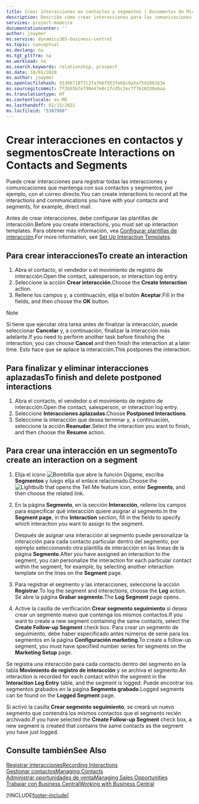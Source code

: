 ```yaml
---
title: Crear interacciones en contactos y segmentos | Documentos de Microsoft
description: Describe cómo crear interacciones para las comunicaciones que mantenga con sus contactos y segmentos en Business Central, por ejemplo, con el correo directo.
services: project-madeira
documentationcenter: ''
author: jswymer
ms.service: dynamics365-business-central
ms.topic: conceptual
ms.devlang: na
ms.tgt_pltfrm: na
ms.workload: na
ms.search.keywords: relationship, prospect
ms.date: 10/01/2020
ms.author: jswymer
ms.openlocfilehash: 5536671877c2fa766f953fe6bc9a5af5d2861b3e
ms.sourcegitcommit: ff2b55b7e790447e0c1fcd5c2ec7f7610338ebaa
ms.translationtype: HT
ms.contentlocale: es-MX
ms.lasthandoff: 02/15/2021
ms.locfileid: "5387960"
---
```

# <a name="create-interactions-on-contacts-and-segments"></a><span data-ttu-id="fcd31-103">Crear interacciones en contactos y segmentos</span><span class="sxs-lookup"><span data-stu-id="fcd31-103">Create Interactions on Contacts and Segments</span></span>
<span data-ttu-id="fcd31-104">Puede crear interacciones para registrar todas las interacciones y comunicaciones que mantenga con sus contactos y segmentos, por ejemplo, con el correo directo.</span><span class="sxs-lookup"><span data-stu-id="fcd31-104">You can create interactions to record all the interactions and communications you have with your contacts and segments, for example, direct mail.</span></span>

<span data-ttu-id="fcd31-105">Antes de crear interacciones, debe configurar las plantillas de interacción.</span><span class="sxs-lookup"><span data-stu-id="fcd31-105">Before you create interactions, you must set up interaction templates.</span></span> <span data-ttu-id="fcd31-106">Para obtener más información, vea [Configurar plantillas de interacción](marketing-interactions.md).</span><span class="sxs-lookup"><span data-stu-id="fcd31-106">For more information, see  [Set Up Interaction Templates](marketing-interactions.md).</span></span>

## <a name="to-create-an-interaction"></a><span data-ttu-id="fcd31-107">Para crear interacciones</span><span class="sxs-lookup"><span data-stu-id="fcd31-107">To create an interaction</span></span>
1. <span data-ttu-id="fcd31-108">Abra el contacto, el vendedor o el movimiento de registro de interacción.</span><span class="sxs-lookup"><span data-stu-id="fcd31-108">Open the contact, salesperson, or interaction log entry.</span></span>
2. <span data-ttu-id="fcd31-109">Seleccione la acción **Crear interacción**.</span><span class="sxs-lookup"><span data-stu-id="fcd31-109">Choose the **Create Interaction** action.</span></span>
3. <span data-ttu-id="fcd31-110">Rellene los campos y, a continuación, elija el botón **Aceptar**.</span><span class="sxs-lookup"><span data-stu-id="fcd31-110">Fill in the fields, and then choose the **OK** button.</span></span>

> [!NOTE]  
>   <span data-ttu-id="fcd31-111">Si tiene que ejecutar otra tarea antes de finalizar la interacción, puede seleccionar **Cancelar** y, a continuación, finalizar la interacción más adelante.</span><span class="sxs-lookup"><span data-stu-id="fcd31-111">If you need to perform another task before finishing the interaction, you can choose **Cancel** and then finish the interaction at a later time.</span></span> <span data-ttu-id="fcd31-112">Esto hace que se aplace la interacción.</span><span class="sxs-lookup"><span data-stu-id="fcd31-112">This postpones the interaction.</span></span>

## <a name="to-finish-and-delete-postponed-interactions"></a><span data-ttu-id="fcd31-113">Para finalizar y eliminar interacciones aplazadas</span><span class="sxs-lookup"><span data-stu-id="fcd31-113">To finish and delete postponed interactions</span></span>
1. <span data-ttu-id="fcd31-114">Abra el contacto, el vendedor o el movimiento de registro de interacción.</span><span class="sxs-lookup"><span data-stu-id="fcd31-114">Open the contact, salesperson, or interaction log entry.</span></span>
2. <span data-ttu-id="fcd31-115">Seleccione **Interacciones aplazadas**.</span><span class="sxs-lookup"><span data-stu-id="fcd31-115">Choose **Postponed Interactions**.</span></span>
3. <span data-ttu-id="fcd31-116">Seleccione la interacción que desea terminar y, a continuación, seleccione la acción **Reanudar**.</span><span class="sxs-lookup"><span data-stu-id="fcd31-116">Select the interaction you want to finish, and then choose the **Resume** action.</span></span>

## <a name="to-create-an-interaction-on-a-segment"></a><span data-ttu-id="fcd31-117">Para crear una interacción en un segmento</span><span class="sxs-lookup"><span data-stu-id="fcd31-117">To create an interaction on a segment</span></span>
1. <span data-ttu-id="fcd31-118">Elija el icono ![Bombilla que abre la función Dígame](media/ui-search/search_small.png "Dígame qué desea hacer"), escriba **Segmentos** y luego elija el enlace relacionado.</span><span class="sxs-lookup"><span data-stu-id="fcd31-118">Choose the ![Lightbulb that opens the Tell Me feature](media/ui-search/search_small.png "Tell me what you want to do") icon, enter **Segments**, and then choose the related link.</span></span>
2. <span data-ttu-id="fcd31-119">En la página **Segmento**, en la sección **Interacción**, rellene los campos para especificar qué interacción quiere asignar al segmento.</span><span class="sxs-lookup"><span data-stu-id="fcd31-119">In the **Segment page**, in the **Interaction** section, fill in the fields to specify which interaction you want to assign to the segment.</span></span>

    <span data-ttu-id="fcd31-120">Después de asignar una interacción al segmento puede personalizar la interacción para cada contacto particular dentro del segmento, por ejemplo seleccionando otra plantilla de interacción en las líneas de la página **Segmento**.</span><span class="sxs-lookup"><span data-stu-id="fcd31-120">After you have assigned an interaction to the segment, you can personalize the interaction for each particular contact within the segment, for example, by selecting another interaction template on the lines on the **Segment** page.</span></span>  
3. <span data-ttu-id="fcd31-121">Para registrar el segmento y las interacciones, seleccione la acción **Registrar**.</span><span class="sxs-lookup"><span data-stu-id="fcd31-121">To log the segment and interactions, choose the **Log** action.</span></span> <span data-ttu-id="fcd31-122">Se abre la página **Grabar segmento**.</span><span class="sxs-lookup"><span data-stu-id="fcd31-122">The **Log Segment** page opens.</span></span>
4. <span data-ttu-id="fcd31-123">Active la casilla de verificación **Crear segmento seguimiento** si desea crear un segmento nuevo que contenga los mismos contactos.</span><span class="sxs-lookup"><span data-stu-id="fcd31-123">If you want to create a new segment containing the same contacts, select the **Create Follow-up Segment** check box.</span></span> <span data-ttu-id="fcd31-124">Para crear un segmento de seguimiento, debe haber especificado antes números de serie para los segmentos en la página **Configuración marketing**.</span><span class="sxs-lookup"><span data-stu-id="fcd31-124">To create a follow-up segment, you must have specified number series for segments on the **Marketing Setup** page.</span></span>

<span data-ttu-id="fcd31-125">Se registra una interacción para cada contacto dentro del segmento en la tabla **Movimiento de registro de interacción** y se archiva el segmento.</span><span class="sxs-lookup"><span data-stu-id="fcd31-125">An interaction is recorded for each contact within the segment in the **Interaction Log Entry** table, and the segment is logged.</span></span> <span data-ttu-id="fcd31-126">Puede encontrar los segmentos grabados en la página **Segmento grabado**.</span><span class="sxs-lookup"><span data-stu-id="fcd31-126">Logged segments can be found on the **Logged Segment** page.</span></span>

<span data-ttu-id="fcd31-127">Si activó la casilla **Crear segmento seguimiento**, se creará un nuevo segmento que contendrá los mismos contactos que el segmento recién archivado.</span><span class="sxs-lookup"><span data-stu-id="fcd31-127">If you have selected the **Create Follow-up Segment** check box, a new segment is created that contains the same contacts as the segment you have just logged.</span></span>

## <a name="see-also"></a><span data-ttu-id="fcd31-128">Consulte también</span><span class="sxs-lookup"><span data-stu-id="fcd31-128">See Also</span></span>
[<span data-ttu-id="fcd31-129">Registrar interacciones</span><span class="sxs-lookup"><span data-stu-id="fcd31-129">Recording Interactions</span></span>](marketing-interactions.md)  
[<span data-ttu-id="fcd31-130">Gestionar contactos</span><span class="sxs-lookup"><span data-stu-id="fcd31-130">Managing Contacts</span></span>](marketing-contacts.md)  
[<span data-ttu-id="fcd31-131">Administrar oportunidades de venta</span><span class="sxs-lookup"><span data-stu-id="fcd31-131">Managing Sales Opportunities</span></span>](marketing-manage-sales-opportunities.md)  
[<span data-ttu-id="fcd31-132">Trabajar con Business Central</span><span class="sxs-lookup"><span data-stu-id="fcd31-132">Working with Business Central</span></span>](ui-work-product.md)


[!INCLUDE[footer-include](includes/footer-banner.md)]